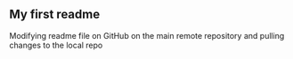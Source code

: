 ## **My first readme**

Modifying readme file on GitHub on the main remote repository and pulling changes to the local repo
